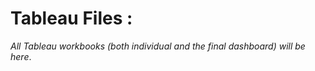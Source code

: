 # Tableau Files : 
*All Tableau workbooks (both individual and the final dashboard) will be here*.



